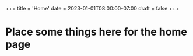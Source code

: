 +++
title = 'Home'
date = 2023-01-01T08:00:00-07:00
draft = false
+++

# Place some things here for the home page
